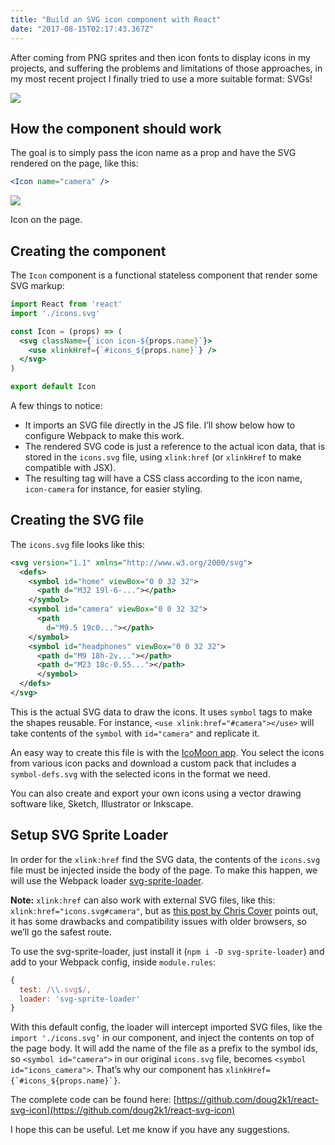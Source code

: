 ```yaml
---
title: "Build an SVG icon component with React"
date: "2017-08-15T02:17:43.367Z"
---
```

After coming from PNG sprites and then icon fonts to display icons in my projects, and suffering the problems and limitations of those approaches, in my most recent project I finally tried to use a more suitable format: SVGs!

![](/1_9t47nYogiy-cub9L4PsYPQ.png)

## How the component should work

The goal is to simply pass the icon name as a prop and have the SVG rendered on the page, like this:

```jsx
<Icon name="camera" />
```

![](/1_ZFSSN_MkGy_aBWllOa4Lcg.png)

Icon on the page.

## Creating the component

The `Icon` component is a functional stateless component that render some SVG markup:

```jsx
import React from 'react'
import './icons.svg'

const Icon = (props) => (
  <svg className={`icon icon-${props.name}`}>
    <use xlinkHref={`#icons_${props.name}`} />
  </svg>
)

export default Icon
```

A few things to notice:

*   It imports an SVG file directly in the JS file. I’ll show below how to configure Webpack to make this work.
*   The rendered SVG code is just a reference to the actual icon data, that is stored in the `icons.svg` file, using `xlink:href` (or `xlinkHref` to make compatible with JSX).
*   The resulting tag will have a CSS class according to the icon name, `icon-camera` for instance, for easier styling.

## Creating the SVG file

The `icons.svg` file looks like this:

```xml
<svg version="1.1" xmlns="http://www.w3.org/2000/svg">  
  <defs>  
    <symbol id="home" viewBox="0 0 32 32">  
      <path d="M32 19l-6-..."></path>  
    </symbol>  
    <symbol id="camera" viewBox="0 0 32 32">  
      <path  
        d="M9.5 19c0..."></path>  
    </symbol>  
    <symbol id="headphones" viewBox="0 0 32 32">  
      <path d="M9 18h-2v..."></path>  
      <path d="M23 18c-0.55..."></path>  
      </symbol>  
  </defs>  
</svg>
```

This is the actual SVG data to draw the icons. It uses `symbol` tags to make the shapes reusable. For instance, `<use xlink:href="#camera"></use>` will take contents of the `symbol` with `id="camera"` and replicate it.

An easy way to create this file is with the [IcoMoon app](https://icomoon.io/app). You select the icons from various icon packs and download a custom pack that includes a `symbol-defs.svg` with the selected icons in the format we need.

You can also create and export your own icons using a vector drawing software like, Sketch, Illustrator or Inkscape.

## Setup SVG Sprite Loader

In order for the `xlink:href` find the SVG data, the contents of the `icons.svg` file must be injected inside the body of the page. To make this happen, we will use the Webpack loader [svg-sprite-loader](https://github.com/kisenka/svg-sprite-loader).

**Note:** `xlink:href` can also work with external SVG files, like this: `xlink:href="icons.svg#camera"`, but as [this post by Chris Coyer](https://css-tricks.com/svg-use-with-external-reference-take-2/) points out, it has some drawbacks and compatibility issues with older browsers, so we’ll go the safest route.

To use the svg-sprite-loader, just install it (`npm i -D svg-sprite-loader`) and add to your Webpack config, inside `module.rules`:

```js
{  
  test: /\\.svg$/,  
  loader: 'svg-sprite-loader'  
}
```

With this default config, the loader will intercept imported SVG files, like the `import './icons.svg’` in our component, and inject the contents on top of the page body. It will add the name of the file as a prefix to the symbol ids, so `<symbol id="camera">` in our original `icons.svg` file, becomes `<symbol id="icons_camera">`. That’s why our component has ``xlinkHref={`#icons_${props.name}`}``.

The complete code can be found here: [https://github.com/doug2k1/react-svg-icon](https://github.com/doug2k1/react-svg-icon)

I hope this can be useful. Let me know if you have any suggestions.
